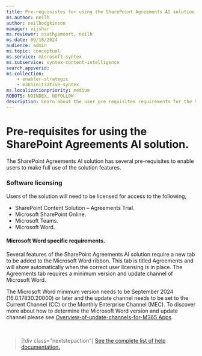 ```yaml
---
title: Pre-requisistes for using the SharePoint Agreements AI solution.
ms.author: neilh 
author: neilhodgkinson
manager: vijshar
ms.reviewer: ssathyamoort, neilh
ms.date: 09/18/2024
audience: admin
ms.topic: conceptual
ms.service: microsoft-syntex
ms.subservice: syntex-content-intelligence
search.appverid: 
ms.collection: 
    - enabler-strategic
    - m365initiative-syntex
ms.localizationpriority: medium
ROBOTS: NOINDEX, NOFOLLOW
description: Learn about the user pre requisites requirements for the SharePoint Agreements AI solution.
---
```



# Pre-requisites for using the SharePoint Agreements AI solution.

The SharePoint Agreements AI solution has several pre-requisites to enable users to make full use of the solution features. 

### Software licensing
Users of the solution will need to be licensed for access to the following,
 - SharePoint Content Solution – Agreements Trial.
 - Microsoft SharePoint Online.
 - Microsoft Teams.
 - Microsoft Word.

#### Microsoft Word specific requirements.
Several features of the SharePoint Agreements AI solution require a new tab to be added to the Microsoft Word ribbon. This tab is titled Agreements and will show automatically when the correct user licensing is in place.
The Agreements tab requires a minimum version and update channel of Microsoft Word. 

The Microsoft Word minimum version needs to be September 2024 (16.0.17830.20000) or later and the update channel needs to be set to the Current Channel (CC) or the Monthly Enterprise Channel (MEC).
To discover  more about how to determine the Microsoft Word version and update channel please see [Overview-of-update-channels-for-M365 Apps](https://learn.microsoft.com/en-us/microsoft-365-apps/updates/overview-update-channels).

<br>

> [!div class="nextstepaction"]
> [See the complete list of help documentation.](agreements-overview.md#help-documentation)
